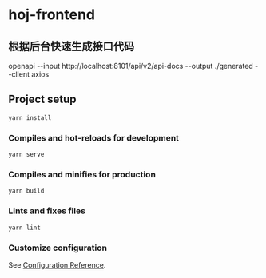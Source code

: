 # hoj-frontend

## 根据后台快速生成接口代码
openapi --input http://localhost:8101/api/v2/api-docs --output ./generated --client axios

## Project setup

```
yarn install
```

### Compiles and hot-reloads for development

```
yarn serve
```

### Compiles and minifies for production

```
yarn build
```

### Lints and fixes files

```
yarn lint
```

### Customize configuration

See [Configuration Reference](https://cli.vuejs.org/config/).
